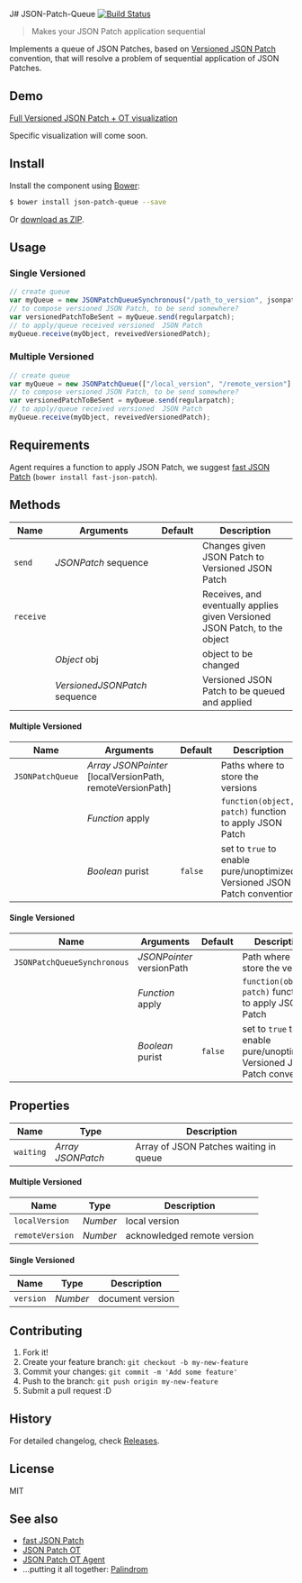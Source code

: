 J# JSON-Patch-Queue [![Build Status](https://travis-ci.org/Palindrom/JSON-Patch-Queue.svg?branch=master)](https://travis-ci.org/Palindrom/JSON-Patch-Queue)
> Makes your JSON Patch application sequential

Implements a queue of JSON Patches, based on [Versioned JSON Patch](https://github.com/tomalec/Versioned-JSON-Patch) convention, that will resolve a problem of sequential application of JSON Patches.

## Demo
[Full Versioned JSON Patch + OT visualization](http://tomalec.github.io/PuppetJs-operational-transformation/visualization.html)

Specific visualization will come soon.


## Install

Install the component using [Bower](http://bower.io/):

```sh
$ bower install json-patch-queue --save
```

Or [download as ZIP](https://github.com/Palindrom/JSON-Patch-Queue/archive/master.zip).

## Usage

### Single Versioned
```javascript
// create queue
var myQueue = new JSONPatchQueueSynchronous("/path_to_version", jsonpatch);
// to compose versioned JSON Patch, to be send somewhere?
var versionedPatchToBeSent = myQueue.send(regularpatch);
// to apply/queue received versioned  JSON Patch
myQueue.receive(myObject, reveivedVersionedPatch);
```

### Multiple Versioned
```javascript
// create queue
var myQueue = new JSONPatchQueue(["/local_version", "/remote_version"], jsonpatch);
// to compose versioned JSON Patch, to be send somewhere?
var versionedPatchToBeSent = myQueue.send(regularpatch);
// to apply/queue received versioned  JSON Patch
myQueue.receive(myObject, reveivedVersionedPatch);
```

## Requirements

Agent requires a function to apply JSON Patch, we suggest [fast JSON Patch](https://github.com/Starcounter-Jack/JSON-Patch) (`bower install fast-json-patch`).

## Methods

Name      | Arguments                     | Default | Description
---       | ---                           | ---     | ---
`send`    | *JSONPatch* sequence          |         | Changes given JSON Patch to Versioned JSON Patch
`receive` |                               |         | Receives, and eventually applies given Versioned JSON Patch, to the object
          | *Object* obj                  |         | object to be changed
          | *VersionedJSONPatch* sequence |         | Versioned JSON Patch to be queued and applied

#### Multiple Versioned

Name                         | Arguments            | Default | Description
---                          | ---                  | ---     | ---
`JSONPatchQueue`  | *Array* *JSONPointer* [localVersionPath, remoteVersionPath] |         | Paths where to store the versions
                             | *Function* apply     |         | `function(object, patch)` function to apply JSON Patch
                             | *Boolean* purist     | `false` | set to `true` to enable pure/unoptimized Versioned JSON Patch convention

#### Single Versioned

Name                         | Arguments            | Default | Description
---                          | ---                  | ---     | ---
`JSONPatchQueueSynchronous`  | *JSONPointer* versionPath |         | Path where to store the version
                             | *Function* apply     |         | `function(object, patch)` function to apply JSON Patch
                             | *Boolean* purist     | `false` | set to `true` to enable pure/unoptimized Versioned JSON Patch convention

## Properties

Name      | Type                          | Description
---       | ---                           | ---
`waiting` | *Array* *JSONPatch*           | Array of JSON Patches waiting in queue

#### Multiple Versioned

Name      | Type                          | Description
---       | ---                           | ---
`localVersion` | *Number*           | local version
`remoteVersion` | *Number*           | acknowledged remote version

#### Single Versioned

Name      | Type      | Description
---       | ---       | ---
`version` | *Number*  | document version


## Contributing

1. Fork it!
2. Create your feature branch: `git checkout -b my-new-feature`
3. Commit your changes: `git commit -m 'Add some feature'`
4. Push to the branch: `git push origin my-new-feature`
5. Submit a pull request :D

## History

For detailed changelog, check [Releases](https://github.com/Palindrom/JSON-Patch-Queue/releases).

## License

MIT

## See also
- [fast JSON Patch](https://github.com/Starcounter-Jack/JSON-Patch)
- [JSON Patch OT](https://github.com/Palindrom/JSON-Patch-OT)
- [JSON Patch OT Agent](https://github.com/Palindrom/JSON-Patch-OT-agent)
- ...putting it all together: [Palindrom](https://github.com/Palindrom/Palindrom)

